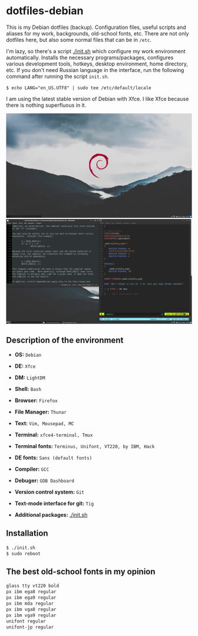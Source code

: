 # dotfiles-debian
This is my Debian dotfiles (backup). Configuration files, useful scripts and aliases for my work, backgrounds,
old-school fonts, etc. There are not only dotfiles here, but also some normal files that can be in ```/etc```.

I'm lazy, so there's a script [./init.sh](https://github.com/iikrllx/dotfiles-debian/blob/master/init.sh)
which configure my work environment automatically. Installs the necessary programs/packages, configures various
development tools, hotkeys, desktop environment, home directory, etc. If you don't need Russian language in the interface,
run the following command after running the script ```init.sh```.
```
$ echo LANG="en_US.UTF8" | sudo tee /etc/default/locale
```

I am using the latest stable version of Debian with Xfce. I like Xfce because there is nothing superfluous in it.

![screenshot](./.local/share/example-b.png)
![screenshot](./.local/share/example-a.png)

## Description of the environment
- <strong>OS:</strong> ```Debian```
- <strong>DE:</strong> ```Xfce```
- <strong>DM:</strong> ```LightDM```
- <strong>Shell:</strong> ```Bash```
- <strong>Browser:</strong> ```Firefox```
- <strong>File Manager:</strong> ```Thunar```

- <strong>Text:</strong> ```Vim, Mousepad, MC```
- <strong>Terminal:</strong> ```xfce4-terminal, Tmux```
- <strong>Terminal fonts:</strong> ```Terminus, Unifont, VT220, by IBM, Hack```
- <strong>DE fonts:</strong> ```Sans (default fonts)```

- <strong>Compiler:</strong> ```GCC```
- <strong>Debuger:</strong> ```GDB Dashboard```

- <strong>Version control system:</strong> ```Git```
- <strong>Text-mode interface for git:</strong> ```Tig```

- <strong>Additional packages:</strong> [./init.sh](https://github.com/iikrllx/dotfiles-debian/blob/master/init.sh)

## Installation
```
$ ./init.sh
$ sudo reboot
```

## The best old-school fonts in my opinion
```
glass tty vt220 bold
px ibm ega8 regular
px ibm ega9 regular
px ibm mda regular
px ibm vga8 regular
px ibm vga9 regular
unifont regular
unifont-jp regular
```
